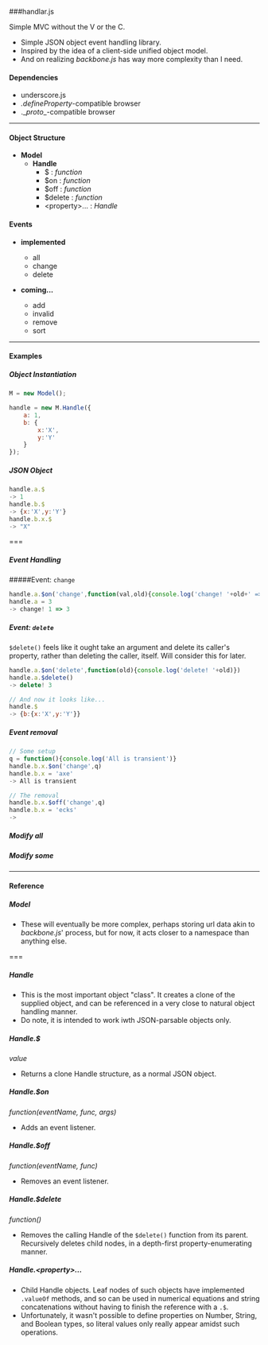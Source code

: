 
###handlar.js

Simple MVC without the V or the C.

- Simple JSON object event handling library.
- Inspired by the idea of a client-side unified object model.
- And on realizing _backbone.js_ has way more complexity than I need.

#### Dependencies
- underscore.js
- _.defineProperty_-compatible browser
- .\__proto__-compatible browser

---

#### Object Structure

- **Model**
    - **Handle**
        - $ : _function_
        - $on : _function_
        - $off : _function_
        - $delete : _function_
        - \<property\>... : _Handle_

#### Events

- **implemented**
    - all
    - change
    - delete

- **coming...**
    - add
    - invalid
    - remove
    - sort

---

#### Examples

##### Object Instantiation

```javascript
M = new Model();

handle = new M.Handle({
    a: 1,
    b: {
        x:'X',
        y:'Y'
    }
});
```

##### JSON Object
```javascript
handle.a.$
-> 1
handle.b.$
-> {x:'X',y:'Y'}
handle.b.x.$
-> "X"
```

===

##### Event Handling
#####Event: `change`
```javascript
handle.a.$on('change',function(val,old){console.log('change! '+old+' => '+val)})
handle.a = 3
-> change! 1 => 3
```

##### Event: `delete`
`$delete()` feels like it ought take an argument and delete its caller's property, rather than deleting the caller, itself.  Will consider this for later.

```javascript
handle.a.$on('delete',function(old){console.log('delete! '+old)})
handle.a.$delete()
-> delete! 3

// And now it looks like...
handle.$
-> {b:{x:'X',y:'Y'}}
```

##### Event removal
```javascript
// Some setup
q = function(){console.log('All is transient')}
handle.b.x.$on('change',q)
handle.b.x = 'axe'
-> All is transient

// The removal
handle.b.x.$off('change',q)
handle.b.x = 'ecks'
->
```

##### Modify all

##### Modify some

---

#### Reference

##### Model
- These will eventually be more complex, perhaps storing url data akin to _backbone.js_' process, but for now, it acts closer to a namespace than anything else.

===

##### Handle
- This is the most important object "class".  It creates a clone of the supplied object, and can be referenced in a very close to natural object handling manner.
- Do note, it is intended to work iwth JSON-parsable objects only.

##### Handle.$
_value_
- Returns a clone Handle structure, as a normal JSON object.

##### Handle.$on
_function(eventName, func, args)_
- Adds an event listener.

##### Handle.$off
_function(eventName, func)_
- Removes an event listener.

##### Handle.$delete
_function()_
- Removes the calling Handle of the `$delete()` function from its parent.  Recursively deletes child nodes, in a depth-first property-enumerating manner.

##### Handle.\<property\>...
- Child Handle objects.  Leaf nodes of such objects have implemented `.valueOf` methods, and so can be used in numerical equations and string concatenations without having to finish the reference with a `.$`.
- Unfortunately, it wasn't possible to define properties on Number, String, and Boolean types, so literal values only really appear amidst such operations.
